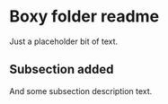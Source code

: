 # Boxy folder readme

Just a placeholder bit of text.

## Subsection added

And some subsection description text.
